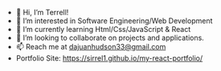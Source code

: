 - 👋 Hi, I’m Terrell!
- 👀 I’m interested in Software Engineering/Web Development
- 🌱 I’m currently learning Html/Css/JavaScript & React
- 💞️ I’m looking to collaborate on projects and applications.
- 📫 Reach me at dajuanhudson33@gmail.com
- Portfolio Site: https://sirrel1.github.io/my-react-portfolio/

<!---
SirRel1/SirRel1 is a ✨ special ✨ repository because its `README.md` (this file) appears on your GitHub profile.
You can click the Preview link to take a look at your changes.
--->
